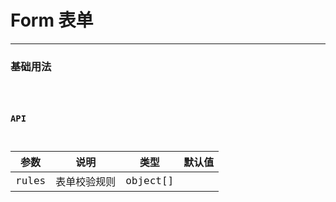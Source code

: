# Form 表单

---

### 基础用法

<code hideActions='["CSB","EXTERNAL"]' src="./basic.tsx" />

### API

| 参数  | 说明         | 类型     | 默认值 |
| ----- | ------------ | -------- | ------ |
| rules | 表单校验规则 | object[] |        |
